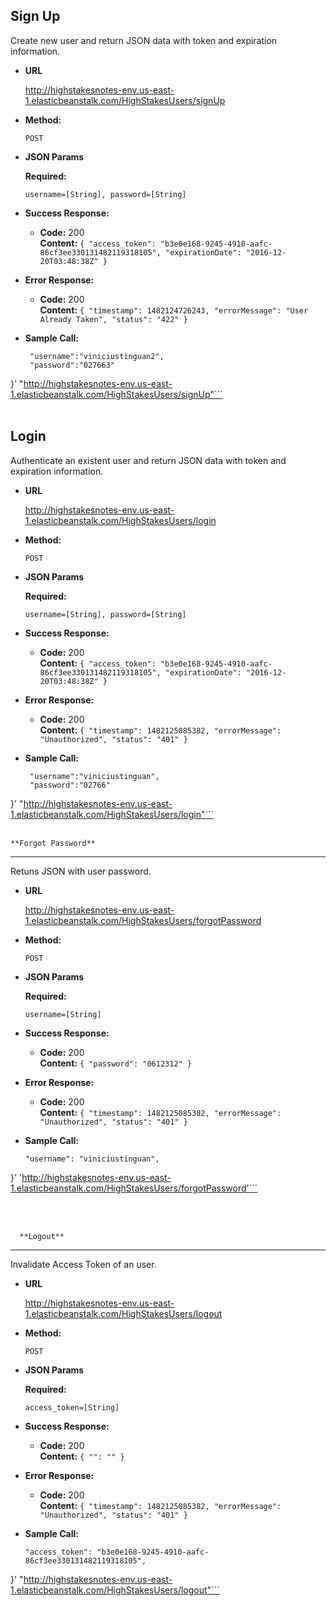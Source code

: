 **Sign Up**
----
  Create new user and return JSON data with token and expiration information.

* **URL**

  http://highstakesnotes-env.us-east-1.elasticbeanstalk.com/HighStakesUsers/signUp

* **Method:**

  `POST`
  
*  **JSON Params**

   **Required:**
 
   `username=[String], password=[String]`
   
* **Success Response:**

  * **Code:** 200 <br />
    **Content:** `{
  "access_token": "b3e0e168-9245-4910-aafc-86cf3ee330131482119318105",
  "expirationDate": "2016-12-20T03:48:38Z"
}`
 
* **Error Response:**

  * **Code:** 200 <br />
    **Content:** `{
  "timestamp": 1482124726243,
  "errorMessage": "User Already Taken",
  "status": "422"
}`

* **Sample Call:**

  ```curl -X POST -H "Cache-Control: no-cache" -H "Postman-Token: f763137d-4ce8-660e-dee9-86cc0707d01e" -d '{  
   "username":"viniciustinguan2",
   "password":"027663"
}' "http://highstakesnotes-env.us-east-1.elasticbeanstalk.com/HighStakesUsers/signUp"```
  <br />
  <br />
  
  
  
  **Login**
----
  Authenticate an existent user and return JSON data with token and expiration information.

* **URL**

  http://highstakesnotes-env.us-east-1.elasticbeanstalk.com/HighStakesUsers/login

* **Method:**

  `POST`
  
*  **JSON Params**

   **Required:**
 
   `username=[String], password=[String]`
   
* **Success Response:**

  * **Code:** 200 <br />
    **Content:** `{
  "access_token": "b3e0e168-9245-4910-aafc-86cf3ee330131482119318105",
  "expirationDate": "2016-12-20T03:48:38Z"
}`
 
* **Error Response:**

  * **Code:** 200 <br />
    **Content:** `{
  "timestamp": 1482125085382,
  "errorMessage": "Unauthorized",
  "status": "401"
}`

* **Sample Call:**

  ```curl -X POST -H "Cache-Control: no-cache" -H "Postman-Token: 98a327d4-46ec-1a92-091c-60f40e9689f6" -d '{  
   "username":"viniciustinguan",
   "password":"02766"
}' "http://highstakesnotes-env.us-east-1.elasticbeanstalk.com/HighStakesUsers/login"```
  <br />
  <br />
  
    **Forgot Password**
----
  Retuns JSON with user password.

* **URL**

  http://highstakesnotes-env.us-east-1.elasticbeanstalk.com/HighStakesUsers/forgotPassword

* **Method:**

  `POST`
  
*  **JSON Params**

   **Required:**
 
   `username=[String]`
   
* **Success Response:**

  * **Code:** 200 <br />
    **Content:** `{
  "password": "0612312"
}`
 
* **Error Response:**

  * **Code:** 200 <br />
    **Content:** `{
  "timestamp": 1482125085382,
  "errorMessage": "Unauthorized",
  "status": "401"
}`

* **Sample Call:**

  ```curl -XPOST -H "Content-type: application/json" -d '{
  "username": "viniciustinguan",
}' 'http://highstakesnotes-env.us-east-1.elasticbeanstalk.com/HighStakesUsers/forgotPassword'```
  
  <br />
  <br />
  
      **Logout**
----
  Invalidate Access Token of an user.

* **URL**

  http://highstakesnotes-env.us-east-1.elasticbeanstalk.com/HighStakesUsers/logout

* **Method:**

  `POST`
  
*  **JSON Params**

   **Required:**
 
   `access_token=[String]`
   
* **Success Response:**

  * **Code:** 200 <br />
    **Content:** `{
  "": ""
}`
 
* **Error Response:**

  * **Code:** 200 <br />
    **Content:** `{
  "timestamp": 1482125085382,
  "errorMessage": "Unauthorized",
  "status": "401"
}`

* **Sample Call:**

  ```curl -X POST -H "Cache-Control: no-cache" -H "Postman-Token: ff7c9f2c-5164-5d14-2509-91a94e673691" -d '{
  "access_token": "b3e0e168-9245-4910-aafc-86cf3ee330131482119318105",
}' "http://highstakesnotes-env.us-east-1.elasticbeanstalk.com/HighStakesUsers/logout"```
  <br />
  <br />
